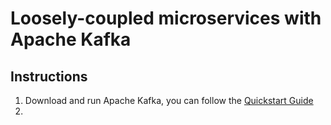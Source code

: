 Loosely-coupled microservices with Apache Kafka
===============================================

## Instructions

1. Download and run Apache Kafka, you can follow the [Quickstart Guide](https://kafka.apache.org/quickstart)
2. 